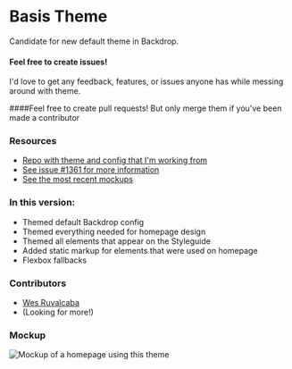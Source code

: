 # Basis Theme
Candidate for new default theme in Backdrop.

#### Feel free to create issues!
I'd love to get any feedback, features, or issues anyone has while messing around with theme.

####Feel free to create pull requests!
But only merge them if you've been made a contributor

### Resources
* [Repo with theme and config that I'm working from](https://github.com/wesruv/backdrop-starter-theme)
* [See issue #1361 for more information](https://github.com/backdrop/backdrop-issues/issues/1361)
* [See the most recent mockups](https://github.com/backdrop/backdrop-issues/issues/1361#issuecomment-185977384)

### In this version:
* Themed default Backdrop config
* Themed everything needed for homepage design
* Themed all elements that appear on the Styleguide
* Added static markup for elements that were used on homepage
* Flexbox fallbacks

### Contributors
* [Wes Ruvalcaba](https://github.com/wesruv)
* (Looking for more!)


### Mockup
![Mockup of a homepage using this theme](https://cloud.githubusercontent.com/assets/5607236/13161958/51abbb88-d66f-11e5-8479-5344b177ccf0.png)
